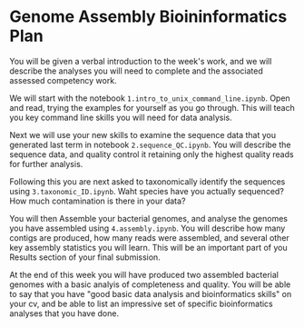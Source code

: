 # Genome Assembly Bioininformatics Plan

You will be given a verbal introduction to the week's work, and we will describe the analyses you will need to complete and the associated assessed competency work.

We will start with the notebook `1.intro_to_unix_command_line.ipynb`. Open and read, trying the examples for yourself as you go through. This will teach you key command line skills you will need for data analysis.

Next we will use your new skills to examine the sequence data that you generated last term in notebook `2.sequence_QC.ipynb`. You will describe the sequence data, and quality control it retaining only the highest quality reads for further analysis.

Following this you are next asked to taxonomically identify the sequences using `3.taxonomic_ID.ipynb`. Waht species have you actually sequenced? How much contamination is there in your data?

You will then Assemble your bacterial genomes, and analyse the genomes you have assembled using `4.assembly.ipynb`. You will describe how many contigs are produced, how many reads were assembled, and several other key assembly statistics you will learn. This will be an important part of you Results section of your final submission.

At the end of this week you will have produced two assembled bacterial genomes with a basic analyis of completeness and quality. You will be able to say that you have "good basic data analysis and bioinformatics skills" on your cv, and be able to list an impressive set of specific bioinformatics analyses that you have done.
